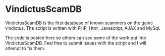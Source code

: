 # VindictusScamDB
VindictusScamDB is the first database of known scammers on the game vindictus. The script is written with PHP, Html, Javascript, AJAX and MySql.

The code is posted here so others can see some of the work put into VindictusScamDB. Feel free to submit issues with the script and I will attempt to fix them.


